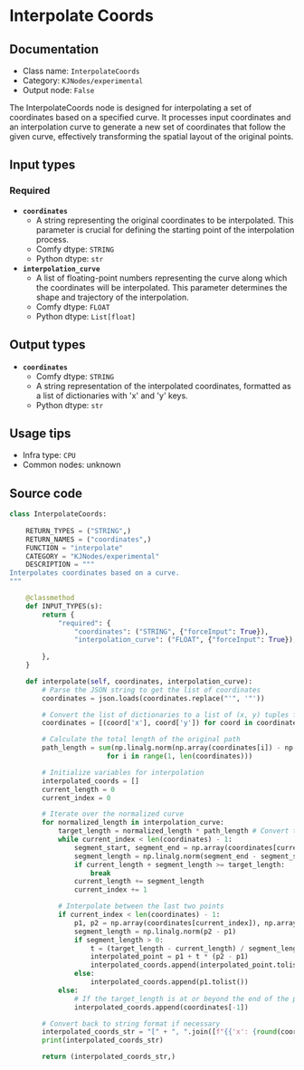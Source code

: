 # Interpolate Coords
## Documentation
- Class name: `InterpolateCoords`
- Category: `KJNodes/experimental`
- Output node: `False`

The InterpolateCoords node is designed for interpolating a set of coordinates based on a specified curve. It processes input coordinates and an interpolation curve to generate a new set of coordinates that follow the given curve, effectively transforming the spatial layout of the original points.
## Input types
### Required
- **`coordinates`**
    - A string representing the original coordinates to be interpolated. This parameter is crucial for defining the starting point of the interpolation process.
    - Comfy dtype: `STRING`
    - Python dtype: `str`
- **`interpolation_curve`**
    - A list of floating-point numbers representing the curve along which the coordinates will be interpolated. This parameter determines the shape and trajectory of the interpolation.
    - Comfy dtype: `FLOAT`
    - Python dtype: `List[float]`
## Output types
- **`coordinates`**
    - Comfy dtype: `STRING`
    - A string representation of the interpolated coordinates, formatted as a list of dictionaries with 'x' and 'y' keys.
    - Python dtype: `str`
## Usage tips
- Infra type: `CPU`
- Common nodes: unknown


## Source code
```python
class InterpolateCoords:
    
    RETURN_TYPES = ("STRING",)
    RETURN_NAMES = ("coordinates",)
    FUNCTION = "interpolate"
    CATEGORY = "KJNodes/experimental"
    DESCRIPTION = """
Interpolates coordinates based on a curve.   
"""

    @classmethod
    def INPUT_TYPES(s):
        return {
            "required": {
                "coordinates": ("STRING", {"forceInput": True}),
                "interpolation_curve": ("FLOAT", {"forceInput": True}),
                
        },
    } 

    def interpolate(self, coordinates, interpolation_curve):
        # Parse the JSON string to get the list of coordinates
        coordinates = json.loads(coordinates.replace("'", '"'))

        # Convert the list of dictionaries to a list of (x, y) tuples for easier processing
        coordinates = [(coord['x'], coord['y']) for coord in coordinates]

        # Calculate the total length of the original path
        path_length = sum(np.linalg.norm(np.array(coordinates[i]) - np.array(coordinates[i-1])) 
                        for i in range(1, len(coordinates)))

        # Initialize variables for interpolation
        interpolated_coords = []
        current_length = 0
        current_index = 0

        # Iterate over the normalized curve
        for normalized_length in interpolation_curve:
            target_length = normalized_length * path_length # Convert to the original scale
            while current_index < len(coordinates) - 1:
                segment_start, segment_end = np.array(coordinates[current_index]), np.array(coordinates[current_index + 1])
                segment_length = np.linalg.norm(segment_end - segment_start)
                if current_length + segment_length >= target_length:
                    break
                current_length += segment_length
                current_index += 1

            # Interpolate between the last two points
            if current_index < len(coordinates) - 1:
                p1, p2 = np.array(coordinates[current_index]), np.array(coordinates[current_index + 1])
                segment_length = np.linalg.norm(p2 - p1)
                if segment_length > 0:
                    t = (target_length - current_length) / segment_length
                    interpolated_point = p1 + t * (p2 - p1)
                    interpolated_coords.append(interpolated_point.tolist())
                else:
                    interpolated_coords.append(p1.tolist())
            else:
                # If the target_length is at or beyond the end of the path, add the last coordinate
                interpolated_coords.append(coordinates[-1])

        # Convert back to string format if necessary
        interpolated_coords_str = "[" + ", ".join([f"{{'x': {round(coord[0])}, 'y': {round(coord[1])}}}" for coord in interpolated_coords]) + "]"
        print(interpolated_coords_str)

        return (interpolated_coords_str,)

```
